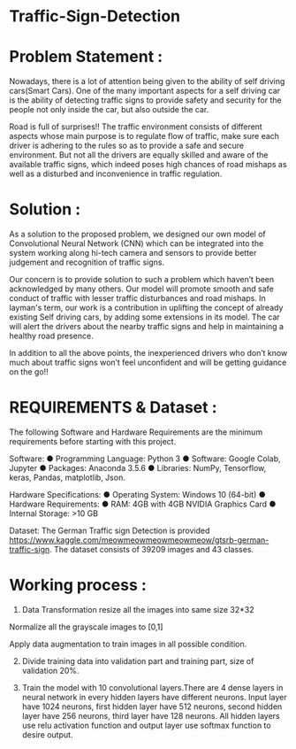 # Traffic-Sign-Detection

# Problem Statement :
Nowadays, there is a lot of attention being given to the ability of self driving cars(Smart Cars). One of the many important aspects for a self driving car is the ability of detecting traffic signs to provide safety and security for the people not only inside the car, but also outside the car.

Road is full of surprises!!
The  traffic environment consists of different aspects whose main purpose is to regulate flow of traffic, make sure each driver is adhering to the rules so as to provide a safe and secure environment. But not all the drivers are equally skilled and aware of the available traffic signs, which indeed poses high chances of road mishaps as well as a disturbed and inconvenience in  traffic regulation.

# Solution : 
As a solution to the proposed problem, we designed our own model of Convolutional Neural Network (CNN) which can be integrated into the system working along hi-tech camera and sensors to provide better judgement and recognition of traffic signs. 

Our concern is to provide solution to such a problem which haven’t been acknowledged by many others. Our model will promote smooth and safe conduct of traffic with lesser traffic disturbances and road mishaps. In layman's term, our work is a contribution in uplifting the concept of already existing Self driving cars, by adding some extensions in its model. The car will alert the drivers about the nearby traffic signs and help in maintaining a healthy road presence.

In addition to all the above points, the inexperienced drivers who don’t know much about traffic signs won’t feel unconfident and will be getting guidance on the go!!

# REQUIREMENTS & Dataset :
The following Software and Hardware Requirements are the minimum requirements before starting with this project.

Software:
● Programming Language: Python 3
● Software: Google Colab, Jupyter
● Packages: Anaconda 3.5.6
● Libraries:  NumPy, Tensorflow, keras, Pandas, matplotlib, Json.

Hardware Specifications:
● Operating System: Windows 10 (64-bit)
● Hardware Requirements:
● RAM: 4GB with 4GB NVIDIA Graphics Card
● Internal Storage: >10 GB

Dataset:
The German Traffic sign Detection is provided https://www.kaggle.com/meowmeowmeowmeowmeow/gtsrb-german-traffic-sign. The dataset consists of 39209 images and 43 classes.

# Working process :
1. Data Transformation
resize all the images into same size 32*32

Normalize all the grayscale images to [0,1]

Apply data augmentation to train images in all    possible condition.


2. Divide training data into validation part and training part, size of validation 20%.


3. Train the model with 10 convolutional layers.There are 4 dense layers in neural network in every hidden layers have different neurons. Input layer have 1024 neurons, first hidden layer have 512 neurons, second hidden layer have 256 neurons, third layer have 128 neurons. All hidden layers use relu activation function and output layer use softmax function to desire output.


